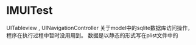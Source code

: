 # IMUITest
UITableview , UINavigationController
关于model中的sqlite数据库访问操作，程序在执行过程中暂时没用用到。
数据是以静态的形式写在plist文件中的
